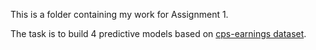 This is a folder containing my work for Assignment 1.

The task is to build 4 predictive models based on [cps-earnings dataset](https://osf.io/g8p9j/).
